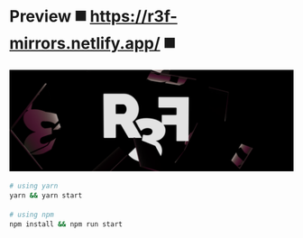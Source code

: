 # Preview ◼️ https://r3f-mirrors.netlify.app/ ◼️

![](https://github.com/emmelleppi/r3f-mirrors/blob/master/screenshot.png?raw=true)

```bash
# using yarn
yarn && yarn start

# using npm
npm install && npm run start
```
